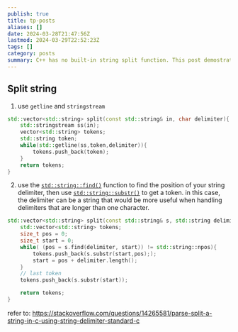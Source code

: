 ```yaml
---
publish: true
title: tp-posts
aliases: []
date: 2024-03-28T21:47:56Z
lastmod: 2024-03-29T22:52:23Z
tags: []
category: posts
summary: C++ has no built-in string split function. This post demostrate routines like python str.split()
---
```

## Split string

1. use `getline` and `stringstream`

```cpp
std::vector<std::string> split(const std::string& in, char delimiter){
	std::stringstream ss(in);
	vector<std::string> tokens;
	std::string token;
	while(std::getline(ss,token,delimiter)){
	    tokens.push_back(token);
	}
	return tokens;
}
```

2. use the [`std::string::find()`](http://en.cppreference.com/w/cpp/string/basic_string/find) function to find the position of your string delimiter, then use [`std::string::substr()`](http://en.cppreference.com/w/cpp/string/basic_string/substr) to get a token.
in this case, the delimiter can be a string that would be more useful when handling delimiters that are longer than one character.

```cpp
std::vector<std::string> split(const std::string& s, std::string delimiter){
	std::vector<std::string> tokens;
	size_t pos = 0;
	size_t start = 0;
	while( (pos = s.find(delimiter, start)) != std::string::npos){
	    tokens.push_back(s.substr(start,pos););
	    start = pos + delimiter.length();
	}
	// last token
	tokens.push_back(s.substr(start));

	return tokens;
}
```

refer to:  https://stackoverflow.com/questions/14265581/parse-split-a-string-in-c-using-string-delimiter-standard-c

